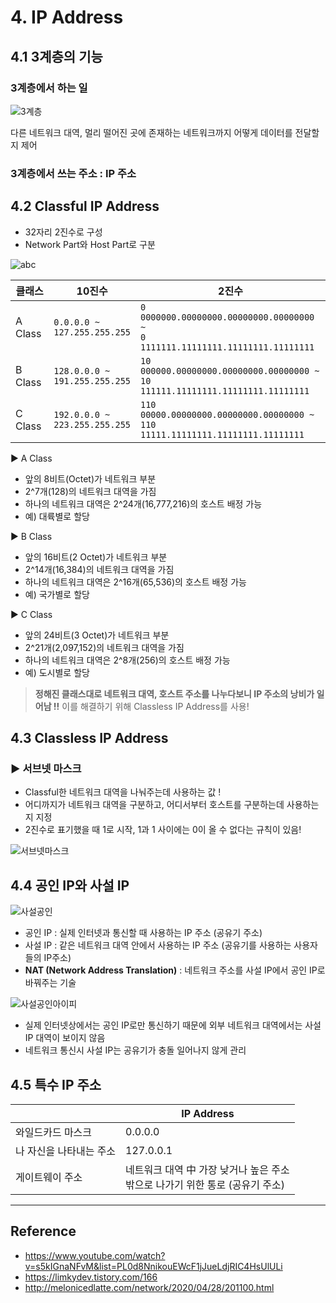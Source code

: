 # 4. IP Address


## 4.1 3계층의 기능

### 3계층에서 하는 일

![3계층](https://user-images.githubusercontent.com/50864657/127768864-ab6a4659-3371-44b9-a40b-efdecc86e28d.png)

다른 네트워크 대역, 멀리 떨어진 곳에 존재하는 네트워크까지 어떻게 데이터를 전달할지 제어

### 3계층에서 쓰는 주소 : IP 주소

## 4.2 Classful IP Address

- 32자리 2진수로 구성
- Network Part와 Host Part로 구분

![abc](https://user-images.githubusercontent.com/50864657/127769507-fedef633-52cd-4815-b0eb-96a3368e31b7.PNG)

|클래스|10진수|2진수|
|--|--|--|
|A Class|`0.0.0.0 ~ `<br>`127.255.255.255`|`0 0000000.00000000.00000000.00000000 ~ `<br>`0 1111111.11111111.11111111.11111111`|
|B Class|`128.0.0.0 ~ `<br>`191.255.255.255`|`10 000000.00000000.00000000.00000000 ~ `<br>`10 111111.11111111.11111111.11111111`|
|C Class|`192.0.0.0 ~ `<br>`223.255.255.255`|`110 00000.00000000.00000000.00000000 ~ `<br>`110 11111.11111111.11111111.11111111`|


▶ A Class
  - 앞의 8비트(Octet)가 네트워크 부분
  - 2^7개(128)의 네트워크 대역을 가짐
  - 하나의 네트워크 대역은 2^24개(16,777,216)의 호스트 배정 가능
  - 예) 대륙별로 할당

▶ B Class
  - 앞의 16비트(2 Octet)가 네트워크 부분
  - 2^14개(16,384)의 네트워크 대역을 가짐
  - 하나의 네트워크 대역은 2^16개(65,536)의 호스트 배정 가능
  - 예) 국가별로 할당

▶ C Class
  - 앞의 24비트(3 Octet)가 네트워크 부분
  - 2^21개(2,097,152)의 네트워크 대역을 가짐
  - 하나의 네트워크 대역은 2^8개(256)의 호스트 배정 가능
  - 예) 도시별로 할당

> **정해진 클래스대로 네트워크 대역, 호스트 주소를 나누다보니 IP 주소의 낭비가 일어남 !!**
> 이를 해결하기 위해 Classless IP Address를 사용!

## 4.3 Classless IP Address

### ▶ 서브넷 마스크

- Classful한 네트워크 대역을 나눠주는데 사용하는 값 !
- 어디까지가 네트워크 대역을 구분하고, 어디서부터 호스트를 구분하는데 사용하는지 지정
- 2진수로 표기했을 때 1로 시작, 1과 1 사이에는 0이 올 수 없다는 규칙이 있음!

![서브넷마스크](https://user-images.githubusercontent.com/50864657/127770141-3bc0896d-9b79-425d-b25b-0dc6271aa1e8.png)


## 4.4 공인 IP와 사설 IP

![사설공인](https://user-images.githubusercontent.com/50864657/127770330-333c91ce-f05e-4929-a1ff-8d56b436c144.PNG)

- 공인 IP : 실제 인터넷과 통신할 때 사용하는 IP 주소 (공유기 주소)
- 사설 IP : 같은 네트워크 대역 안에서 사용하는 IP 주소 (공유기를 사용하는 사용자들의 IP주소)
- **NAT (Network Address Translation)** : 네트워크 주소를 사설 IP에서 공인 IP로 바꿔주는 기술

![사설공인아이피](https://user-images.githubusercontent.com/50864657/127770521-89b36e92-4c6a-4941-9811-0b62b79026de.png)

- 실제 인터넷상에서는 공인 IP로만 통신하기 때문에 외부 네트워크 대역에서는 사설 IP 대역이 보이지 않음<br>
- 네트워크 통신시 사설 IP는 공유기가 충돌 일어나지 않게 관리


## 4.5 특수 IP 주소
||IP Address|
|--|--|
|와일드카드 마스크|0.0.0.0|
|나 자신을 나타내는 주소|127.0.0.1|
|게이트웨이 주소|네트워크 대역 中 가장 낮거나 높은 주소<br>밖으로 나가기 위한 통로 (공유기 주소)|



<hr>

## Reference
- https://www.youtube.com/watch?v=s5kIGnaNFvM&list=PL0d8NnikouEWcF1jJueLdjRIC4HsUlULi
- https://limkydev.tistory.com/166
- http://melonicedlatte.com/network/2020/04/28/201100.html